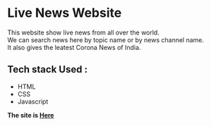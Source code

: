 # Live News Website

This website show live news from all over the world. <br/>
We can search news here by topic name or by news channel name. <br/>
It also  gives the leatest Corona News of India.<br/>

## Tech stack Used :
<ul>
<li>HTML</li>
<li>CSS</li>
<li>Javascript</li>
</ul>
 
**The site is [Here](https://aritra777.github.io/News-website/)**
 
